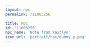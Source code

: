 ```yaml
---
layout: npc
permalink: /11003256

title: Npc
id: '11003256'
npc_name: 'Note from Kaitlyn'
icon_url: 'portrait/npc/dummy_p.png'
---
```

